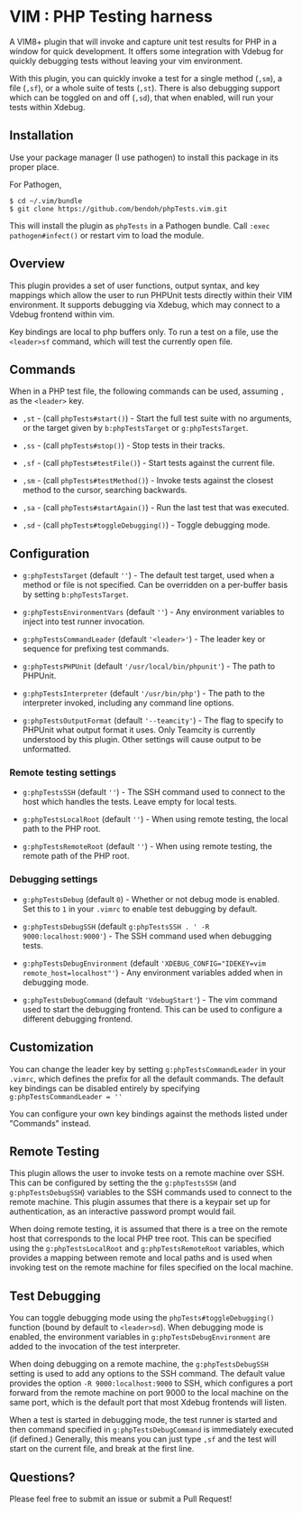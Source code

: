 # VIM : PHP Testing harness

A VIM8+ plugin that will invoke and capture unit test results for PHP in a window for quick development. It offers some
integration with Vdebug for quickly debugging tests without leaving your vim environment.

With this plugin, you can quickly invoke a test for a single method (`,sm`), a file (`,sf`), or a whole suite of tests
(`,st`). There is also debugging support which can be toggled on and off (`,sd`), that when enabled, will run your tests
within Xdebug.

## Installation

Use your package manager (I use pathogen) to install this package in its proper place.

For Pathogen,

```
$ cd ~/.vim/bundle
$ git clone https://github.com/bendoh/phpTests.vim.git
```

This will install the plugin as `phpTests` in a Pathogen bundle. Call `:exec pathogen#infect()` or restart vim to load
the module.

## Overview

This plugin provides a set of user functions, output syntax, and key mappings which allow the user to run PHPUnit tests
directly within their VIM environment. It supports debugging via Xdebug, which may connect to a Vdebug frontend within
vim.

Key bindings are local to php buffers only.
To run a test on a file, use the `<leader>sf` command, which will test the currently open file.

## Commands

When in a PHP test file, the following commands can be used, assuming `,` as the `<leader>` key.

* `,st` - (call `phpTests#start()`) - Start the full test suite with no arguments, or the target given by `b:phpTestsTarget` or `g:phpTestsTarget`.

* `,ss` - (call `phpTests#stop()`) - Stop tests in their tracks.

* `,sf` - (call `phpTests#testFile()`) - Start tests against the current file.

* `,sm` - (call `phpTests#testMethod()`) - Invoke tests against the closest method to the cursor, searching backwards.

* `,sa` - (call `phpTests#startAgain()`) - Run the last test that was executed.

* `,sd` - (call `phpTests#toggleDebugging()`) - Toggle debugging mode.

## Configuration

* `g:phpTestsTarget` (default `''`) - The default test target, used when a method or file is not specified. Can be
  overridden on a per-buffer basis by setting `b:phpTestsTarget`.

* `g:phpTestsEnvironmentVars` (default `''`) - Any environment variables to inject into test runner invocation.

* `g:phpTestsCommandLeader` (default `'<leader>'`) - The leader key or sequence for prefixing test commands.

* `g:phpTestsPHPUnit` (default `'/usr/local/bin/phpunit'`) - The path to PHPUnit.

* `g:phpTestsInterpreter` (default `'/usr/bin/php'`) - The path to the interpreter invoked, including any command line options.

* `g:phpTestsOutputFormat` (default `'--teamcity'`) - The flag to specify to PHPUnit what output format it uses. Only Teamcity is currently understood by this plugin. Other settings will cause output to be unformatted.

### Remote testing settings

* `g:phpTestsSSH` (default `''`) - The SSH command used to connect to the host  which handles the tests. Leave empty for local tests.

* `g:phpTestsLocalRoot` (default `''`) - When using remote testing, the local path to the PHP root.

* `g:phpTestsRemoteRoot` (default `''`) - When using remote testing, the remote path of the PHP root.

### Debugging settings

* `g:phpTestsDebug` (default `0`) - Whether or not debug mode is enabled. Set this to `1` in your `.vimrc` to enable test
  debugging by default.

* `g:phpTestsDebugSSH` (default `g:phpTestsSSH . ' -R 9000:localhost:9000'`) - The SSH command used when debugging tests.

* `g:phpTestsDebugEnvironment` (default `'XDEBUG_CONFIG="IDEKEY=vim remote_host=localhost"'`) - Any environment
  variables added when in debugging mode.

* `g:phpTestsDebugCommand` (default `'VdebugStart'`) - The vim command used to start the debugging frontend. This can be
  used to configure a different debugging frontend.

## Customization

You can change the leader key by setting `g:phpTestsCommandLeader` in your `.vimrc`, which defines the prefix for all
the default commands.  The default key bindings can be disabled entirely by specifying `g:phpTestsCommandLeader = ''`

You can configure your own key bindings against the methods listed under "Commands" instead.

## Remote Testing

This plugin allows the user to invoke tests on a remote machine over SSH. This can be configured by setting the
the `g:phpTestsSSH` (and `g:phpTestsDebugSSH`) variables to the SSH commands used to connect to the remote machine. This
plugin assumes that there is a keypair set up for authentication, as an interactive password prompt would fail.

When doing remote testing, it is assumed that there is a tree on the remote host that corresponds to the local PHP tree
root. This can be specified using the `g:phpTestsLocalRoot` and `g:phpTestsRemoteRoot` variables, which provides a
mapping between remote and local paths and is used when invoking test on the remote machine for files specified on the
local machine.

## Test Debugging

You can toggle debugging mode using the `phpTests#toggleDebugging()` function (bound by default to `<leader>sd`). When
debugging mode is enabled, the environment variables in `g:phpTestsDebugEnvironment` are added to the invocation of the
test interpreter.

When doing debugging on a remote machine, the `g:phpTestsDebugSSH` setting is used to add any options to the SSH
command. The default value provides the option `-R 9000:localhost:9000` to SSH, which configures a port forward from the
remote machine on port 9000 to the local machine on the same port, which is the default port that most Xdebug frontends
will listen.

When a test is started in debugging mode, the test runner is started and then command specified in
`g:phpTestsDebugCommand` is immediately executed (if defined.) Generally, this means you can just type `,sf` and the
test will start on the current file, and break at the first line.

## Questions?

Please feel free to submit an issue or submit a Pull Request!

